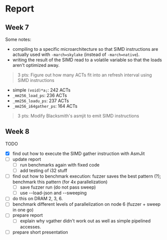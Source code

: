 # Report

## Week 7

Some notes:
- compiling to a specific microarchitecture so that SIMD instructions are actually used with `-march=skylake` (instead of `-march=native`). 
- writing the result of the SIMD read to a volatile variable so that the loads aren't optimized away.

> 3 pts: Figure out how many ACTs fit into an refresh interval using SIMD instructions

- simple `(void)*a;`: 242 ACTs
- `_mm256_load_ps`: 236 ACTs
- `_mm256_loadu_ps`: 237 ACTs
- `_mm256_i64gather_ps`: 164 ACTs

> 3 pts: Modify Blacksmith's asmjit to emit SIMD instructions

## Week 8

TODO
- [x] find out how to execute the SIMD gather instruction with AsmJit
- [ ] update report
  - [ ] run benchmarks again with fixed code
  - [ ] add testing of i32 stuff
- [ ] find out how to benchmark execution: fuzzer saves the best pattern (?); benchmark this pattern (for 4x parallelization)
  - [ ] save fuzzer run (do not pass sweep)
  - [ ] use --load-json and --sweeping
- [ ] do this on DRAM 2, 3, 6.
- [ ] benchmark different levels of parallelization on node 6 (fuzzer + sweep in one go)
- [ ] prepare report
  - [ ] explain why vgather didn't work out as well as simple pipelined accesses.
- [ ] prepare short presentation 
